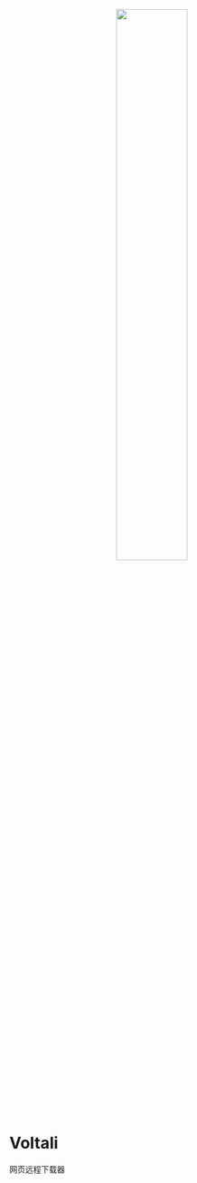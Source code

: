 <p align="center">
          <a href='https://github.com/mili-tan/Voltali'><img src='https://i.loli.net/2019/05/27/5ceb480cb0c7d43326.png' width="50%" height="50%" /></a>
</p>

# Voltali
网页远程下载器
